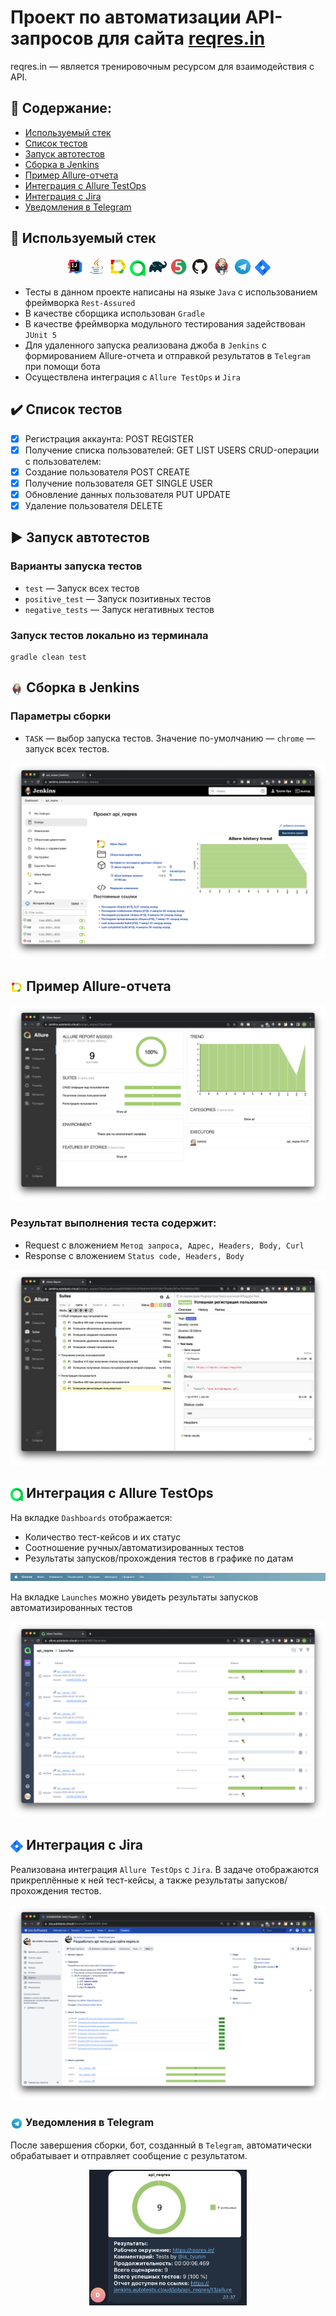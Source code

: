 # Проект по автоматизации API-запросов для сайта [reqres.in](https://reqres.in/)
reqres.in — является тренировочным ресурсом для взаимодействия с API.

## :pushpin: Содержание:

- [Используемый стек](#-используемый-стек)
- [Список тестов](#-список-тестов)
- [Запуск автотестов](#arrow_forward-запуск-автотестов)
- [Сборка в Jenkins](#-сборка-в-jenkins)
- [Пример Allure-отчета](#-пример-allure-отчета)
- [Интеграция с Allure TestOps](#-интеграция-с-allure-testOps)
- [Интеграция с Jira](#-интеграция-с-jira)
- [Уведомления в Telegram](#-уведомления-в-telegram)
## &#129470; Используемый стек

<p align="center">
<img width="6%" title="IntelliJ IDEA" src="media/logo/Intelij_IDEA.svg">
<img width="6%" title="Java" src="media/logo/Java.svg">
<img width="6%" title="Allure Report" src="media/logo/Allure_Report.svg">
<img width="5%" title="Allure TestOps" src="media/logo/AllureTestOps.svg">
<img width="6%" title="Gradle" src="media/logo/Gradle.svg">
<img width="6%" title="JUnit5" src="media/logo/JUnit5.svg">
<img width="6%" title="GitHub" src="media/logo/GitHub.svg">
<img width="6%" title="Jenkins" src="media/logo/Jenkins.svg">
<img width="6%" title="Telegram" src="media/logo/Telegram.svg">
<img width="5%" title="Jira" src="media/logo/Jira.svg">
</p>

- Тесты в данном проекте написаны на языке <code>Java</code> с использованием фреймворка <code>Rest-Assured</code>
- В качестве сборщика использован <code>Gradle</code>
- В качестве фреймворка модульного тестирования задействован <code>JUnit 5</code>
- Для удаленного запуска реализована джоба в <code>Jenkins</code> с формированием Allure-отчета и отправкой результатов в <code>Telegram</code> при помощи бота
- Осуществлена интеграция с <code>Allure TestOps</code> и <code>Jira</code>

## :heavy_check_mark: Список тестов

- [x] Регистрация аккаунта: POST REGISTER
- [x] Получение списка пользователей: GET LIST USERS
CRUD-операции с пользователем:
- [x] Создание пользователя POST CREATE
- [x] Получение пользователя GET SINGLE USER
- [x] Обновление данных пользователя PUT UPDATE
- [x] Удаление пользователя DELETE

## :arrow_forward: Запуск автотестов
### Варианты запуска тестов
- ```test``` — Запуск всех тестов
- ```positive_test``` — Запуск позитивных тестов
- ```negative_tests``` — Запуск негативных тестов
### Запуск тестов локально из терминала
```
gradle clean test
```

## <img width="4%" style="vertical-align:middle" title="Jenkins" src="media/logo/Jenkins.svg"> Сборка в Jenkins
### Параметры сборки
* <code>TASK</code> — выбор запуска тестов. Значение по-умолчанию — <code>chrome</code> — запуск всех тестов.

<p align="center">
<img title="Jenkins Build" src="media/screens/JenkinsBuild.png">
</p>

## <img width="4%" style="vertical-align:middle" title="Allure Report" src="media/logo/Allure_Report.svg"> Пример Allure-отчета
<p align="center">
<img title="Allure Overview" src="media/screens/AllureOverview.png">
</p>

### Результат выполнения теста содержит:

* Request с вложением ```Метод запроса, Адрес, Headers, Body, Curl```
* Response с вложением ```Status code, Headers, Body```

<p align="center">
<img title="Test Results in Alure" src="media/screens/AllureSuites.png">
</p>

## <img width="4%" style="vertical-align:middle" title="Allure TestOps" src="media/logo/AllureTestOps.svg"> Интеграция с Allure TestOps
На вкладке <code>Dashboards</code> отображается:
- Количество тест-кейсов и их статус
- Соотношение ручных/автоматизированных тестов
- Результаты запусков/прохождения тестов в графике по датам
<p align="center">
<img title="Allure TestOps DashBoard" src="media/screens/AllureDashboards.png">
</p>

На вкладке <code>Launches</code> можно увидеть результаты запусков автоматизированных тестов
<p align="center">
<img title="Allure TestOps DashBoard" src="media/screens/LaunchesTestOps.png">
</p>

## <img width="4%" style="vertical-align:middle" title="Jira" src="media/logo/Jira.svg"> Интеграция с Jira
Реализована интеграция <code>Allure TestOps</code> с <code>Jira</code>. В задаче отображаются прикреплённые к ней тест-кейсы, а также результаты запусков/прохождения тестов.
<p align="center">
<img title="Allure TestOps DashBoard" src="media/screens/Jira.png">
</p>

### <img width="4%" style="vertical-align:middle" title="Telegram" src="media/logo/Telegram.svg"> Уведомления в Telegram
После завершения сборки, бот, созданный в <code>Telegram</code>, автоматически обрабатывает и отправляет сообщение с результатом.
<p align="center">
<img title="Allure TestOps DashBoard" src="media/screens/Telegram.png" width="50%" height="50%">

</p>
